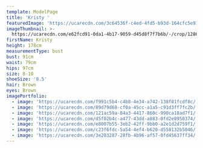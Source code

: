 ```yaml
---
template: ModelPage
title: 'Kristy '
featuredImage: 'https://ucarecdn.com/3c64536f-c4ed-4fd5-b93d-164cfc5e9165/'
imageThumbnail: >-
  https://ucarecdn.com/e62fcd91-0da1-4b17-9059-d45d8f7f7b6b/-/crop/1286x1297/204,311/-/preview/
firstName: Kristy
height: 178cm
measurementType: bust
bust: 91cm
waist: 79cm
hips: 97cm
size: 8-10
shoeSize: '8.5'
hair: Brown
eyes: Brown
imagePortfolio:
  - image: 'https://ucarecdn.com/f991c5b4-c4b8-4e34-a742-138f81fcdf8c/'
  - image: 'https://ucarecdn.com/89d79d68-cf0a-45cc-a1a5-c91d3ff7fc2b/'
  - image: 'https://ucarecdn.com/121ac59a-84a3-4417-860c-990ca18ad7f1/'
  - image: 'https://ucarecdn.com/d5f02b4c-a477-43dd-a883-0fd2e8950374/'
  - image: 'https://ucarecdn.com/e8007b55-3eb2-42ff-9bb0-a2e1d2d759f1/'
  - image: 'https://ucarecdn.com/c23f6fdc-5a54-4ef4-b620-d558132b5046/'
  - image: 'https://ucarecdn.com/3e203287-28fb-4b96-af57-0fd45637ff34/'
---
```


